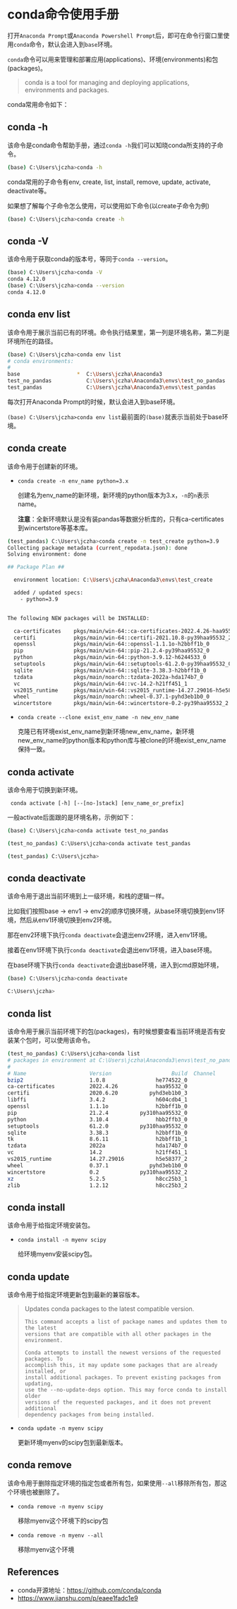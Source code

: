 # conda命令使用手册

打开`Anaconda Prompt`或`Anaconda Powershell Prompt`后，即可在命令行窗口里使用`conda`命令，默认会进入到`base`环境。

`conda`命令可以用来管理和部署应用(applications)、环境(environments)和包(packages)。

> conda is a tool for managing and deploying applications, environments and packages.

conda常用命令如下：

## conda -h

该命令是conda命令帮助手册，通过`conda -h`我们可以知晓conda所支持的子命令。

```bash
(base) C:\Users\jczha>conda -h
```

conda常用的子命令有env, create, list, install, remove, update, activate, deactivate等。

如果想了解每个子命令怎么使用，可以使用如下命令(以create子命令为例)

```bash
(base) C:\Users\jczha>conda create -h
```



## conda -V

该命令用于获取conda的版本号，等同于`conda --version`。

```bash
(base) C:\Users\jczha>conda -V
conda 4.12.0
(base) C:\Users\jczha>conda --version
conda 4.12.0
```



## conda env list

该命令用于展示当前已有的环境。命令执行结果里，第一列是环境名称，第二列是环境所在的路径。

```bash
(base) C:\Users\jczha>conda env list
# conda environments:
#
base                  *  C:\Users\jczha\Anaconda3
test_no_pandas           C:\Users\jczha\Anaconda3\envs\test_no_pandas
test_pandas              C:\Users\jczha\Anaconda3\envs\test_pandas
```

每次打开Anaconda Prompt的时候，默认会进入到base环境。

`(base) C:\Users\jczha>conda env list`最前面的`(base)`就表示当前处于base环境。



## conda create 

该命令用于创建新的环境。

* `conda create -n env_name python=3.x`  

  创建名为env_name的新环境，新环境的python版本为3.x，`-n`的`n`表示name。

  **注意**：全新环境默认是没有装pandas等数据分析库的，只有ca-certificates到wincertstore等基本库。

```bash
(test_pandas) C:\Users\jczha>conda create -n test_create python=3.9
Collecting package metadata (current_repodata.json): done
Solving environment: done

## Package Plan ##

  environment location: C:\Users\jczha\Anaconda3\envs\test_create

  added / updated specs:
    - python=3.9


The following NEW packages will be INSTALLED:

  ca-certificates    pkgs/main/win-64::ca-certificates-2022.4.26-haa95532_0
  certifi            pkgs/main/win-64::certifi-2021.10.8-py39haa95532_2
  openssl            pkgs/main/win-64::openssl-1.1.1o-h2bbff1b_0
  pip                pkgs/main/win-64::pip-21.2.4-py39haa95532_0
  python             pkgs/main/win-64::python-3.9.12-h6244533_0
  setuptools         pkgs/main/win-64::setuptools-61.2.0-py39haa95532_0
  sqlite             pkgs/main/win-64::sqlite-3.38.3-h2bbff1b_0
  tzdata             pkgs/main/noarch::tzdata-2022a-hda174b7_0
  vc                 pkgs/main/win-64::vc-14.2-h21ff451_1
  vs2015_runtime     pkgs/main/win-64::vs2015_runtime-14.27.29016-h5e58377_2
  wheel              pkgs/main/noarch::wheel-0.37.1-pyhd3eb1b0_0
  wincertstore       pkgs/main/win-64::wincertstore-0.2-py39haa95532_2
```

* `conda create --clone exist_env_name -n new_env_name`  

  克隆已有环境exist_env_name到新环境new_env_name，新环境new_env_name的python版本和python库与被clone的环境exist_env_name保持一致。

  

## conda activate

该命令用于切换到新环境。

` conda activate [-h] [--[no-]stack] [env_name_or_prefix]`

一般activate后面跟的是环境名称，示例如下：

```bash
(base) C:\Users\jczha>conda activate test_no_pandas

(test_no_pandas) C:\Users\jczha>conda activate test_pandas

(test_pandas) C:\Users\jczha>
```




## conda deactivate

该命令用于退出当前环境到上一级环境，和栈的逻辑一样。

比如我们按照base -> env1 -> env2的顺序切换环境，从base环境切换到env1环境，然后从env1环境切换到env2环境。

那在env2环境下执行`conda deactivate`会退出env2环境，进入env1环境。

接着在env1环境下执行`conda deactivate`会退出env1环境，进入base环境。

在base环境下执行`conda deactivate`会退出base环境，进入到cmd原始环境，

```bash
(base) C:\Users\jczha>conda deactivate

C:\Users\jczha>
```



## conda list

该命令用于展示当前环境下的包(packages)，有时候想要查看当前环境是否有安装某个包时，可以使用该命令。

```bash
(test_no_pandas) C:\Users\jczha>conda list
# packages in environment at C:\Users\jczha\Anaconda3\envs\test_no_pandas:
#
# Name                    Version                   Build  Channel
bzip2                     1.0.8                he774522_0
ca-certificates           2022.4.26            haa95532_0
certifi                   2020.6.20          pyhd3eb1b0_3
libffi                    3.4.2                h604cdb4_1
openssl                   1.1.1o               h2bbff1b_0
pip                       21.2.4          py310haa95532_0
python                    3.10.4               hbb2ffb3_0
setuptools                61.2.0          py310haa95532_0
sqlite                    3.38.3               h2bbff1b_0
tk                        8.6.11               h2bbff1b_1
tzdata                    2022a                hda174b7_0
vc                        14.2                 h21ff451_1
vs2015_runtime            14.27.29016          h5e58377_2
wheel                     0.37.1             pyhd3eb1b0_0
wincertstore              0.2             py310haa95532_2
xz                        5.2.5                h8cc25b3_1
zlib                      1.2.12               h8cc25b3_2
```



## conda install

该命令用于给指定环境安装包。

* `conda install -n myenv scipy`

  给环境myenv安装scipy包。

  

## conda update

该命令用于给指定环境更新包到最新的兼容版本。

> Updates conda packages to the latest compatible version.
>
>     This command accepts a list of package names and updates them to the latest
>     versions that are compatible with all other packages in the environment.
>     
>     Conda attempts to install the newest versions of the requested packages. To
>     accomplish this, it may update some packages that are already installed, or
>     install additional packages. To prevent existing packages from updating,
>     use the --no-update-deps option. This may force conda to install older
>     versions of the requested packages, and it does not prevent additional
>     dependency packages from being installed.

* `conda update -n myenv scipy`

  更新环境myenv的scipy包到最新版本。



## conda remove

该命令用于删除指定环境的指定包或者所有包，如果使用`--all`移除所有包，那这个环境也被删除了。

* `conda remove -n myenv scipy`

  移除myenv这个环境下的scipy包

* `conda remove -n myenv --all`

  移除myenv这个环境

  

## References

* conda开源地址：https://github.com/conda/conda
* https://www.jianshu.com/p/eaee1fadc1e9
